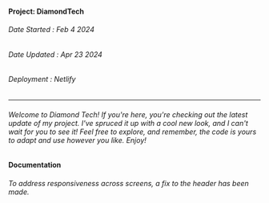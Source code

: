 #### Project: DiamondTech
###### Date Started : Feb 4 2024
###### Date Updated : Apr 23 2024
###### Deployment : Netlify
---
###### Welcome to Diamond Tech! If you're here, you're checking out the latest update of my project. I've spruced it up with a cool new look, and I can't wait for you to see it! Feel free to explore, and remember, the code is yours to adapt and use however you like. Enjoy! ######

#### Documentation
###### To address responsiveness across screens, a fix to the header has been made.
